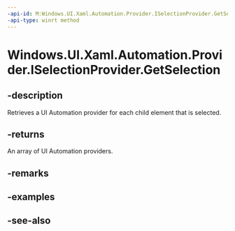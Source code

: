 ```yaml
---
-api-id: M:Windows.UI.Xaml.Automation.Provider.ISelectionProvider.GetSelection
-api-type: winrt method
---
```


<!-- Method syntax
public Windows.UI.Xaml.Automation.Provider.IRawElementProviderSimple[] GetSelection()
-->

# Windows.UI.Xaml.Automation.Provider.ISelectionProvider.GetSelection

## -description
Retrieves a UI Automation provider for each child element that is selected.



## -returns
An array of UI Automation providers.

## -remarks

## -examples

## -see-also
